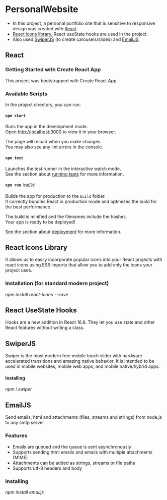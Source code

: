# PersonalWebsite
- In this project, a personal portfolio site that is sensitive to responsive design was created with [React](https://reactjs.org/). 
- [React icons library](https://react-icons.github.io/react-icons/), React useState hooks are used in the project. 
- Also used [SwiperJS](https://swiperjs.com/) (to create carousels/slides) and [EmailJS](https://www.emailjs.com/).

## React
### Getting Started with Create React App

This project was bootstrapped with Create React App.

### Available Scripts

In the project directory, you can run:

#### `npm start`

Runs the app in the development mode.\
Open [http://localhost:3000](http://localhost:3000) to view it in your browser.

The page will reload when you make changes.\
You may also see any lint errors in the console.

#### `npm test`

Launches the test runner in the interactive watch mode.\
See the section about [running tests](https://facebook.github.io/create-react-app/docs/running-tests) for more information.

#### `npm run build`

Builds the app for production to the `build` folder.\
It correctly bundles React in production mode and optimizes the build for the best performance.

The build is minified and the filenames include the hashes.\
Your app is ready to be deployed!

See the section about [deployment](https://facebook.github.io/create-react-app/docs/deployment) for more information.


## React Icons Library
It allows us to easily incorporate popular icons into your React projects with react icons using ES6 imports that allow you to add only the icons your project uses.

### Installation (for standard modern project)
_npm install react-icons --save_


## React UseState Hooks
Hooks are a new addition in React 16.8. They let you use state and other React features without writing a class.

## SwiperJS
Swiper is the most modern free mobile touch slider with hardware accelerated transitions and amazing native behavior. It is intended to be used in mobile websites, mobile web apps, and mobile native/hybrid apps.

#### Installing
_npm i swiper_


## EmailJS
Send emails, html and attachments (files, streams and strings) from node.js to any smtp server

### Features
- Emails are queued and the queue is sent asynchronously 
- Supports sending html emails and emails with multiple attachments (MIME)
- Attachments can be added as strings, streams or file paths
- Supports utf-8 headers and body

### Installing 
_npm install emailjs_


